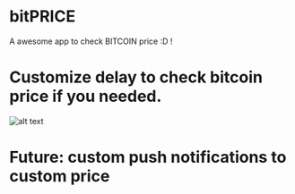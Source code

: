 # bitPRICE
A awesome app to check BITCOIN price :D !

# Customize delay to check bitcoin price if you needed.

![alt text](blob:http://imgur.com/97ba6f88-085f-4493-9c20-3c254cac91f8)

# Future: custom push notifications to custom price
